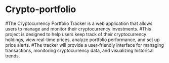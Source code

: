 # Crypto-portfolio
#The Cryptocurrency Portfolio Tracker is a web application that allows users to manage and monitor their cryptocurrency investments. 
#This project is designed to help users keep track of their cryptocurrency holdings, view real-time prices, analyze portfolio performance, and set up price alerts. 
#The tracker will provide a user-friendly interface for managing transactions, monitoring cryptocurrency data, and visualizing historical trends.
